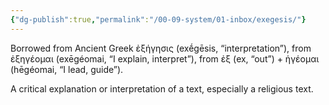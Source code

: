 ```yaml
---
{"dg-publish":true,"permalink":"/00-09-system/01-inbox/exegesis/"}
---
```


Borrowed from Ancient Greek ἐξήγησις (exḗgēsis, “interpretation”), from ἐξηγέομαι (exēgéomai, “I explain, interpret”), from ἐξ (ex, “out”) + ἡγέομαι (hēgéomai, “I lead, guide”).

A critical explanation or interpretation of a text, especially a religious text.
